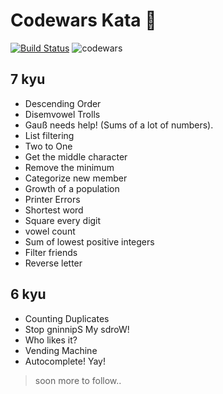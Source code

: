 # Codewars Kata 🤺
[![Build Status](https://travis-ci.org/ashishra0/codewars.svg?branch=master)](https://travis-ci.org/ashishra0/codewars) ![codewars](https://www.codewars.com/users/ashishra0/badges/micro)
## 7 kyu

* Descending Order
* Disemvowel Trolls
* Gauß needs help! (Sums of a lot of numbers).
* List filtering
* Two to One
* Get the middle character
* Remove the minimum
* Categorize new member
* Growth of a population
* Printer Errors
* Shortest word
* Square every digit
* vowel count
* Sum of lowest positive integers
* Filter friends
* Reverse letter

## 6 kyu

* Counting Duplicates
* Stop gninnipS My sdroW!
* Who likes it?
* Vending Machine
* Autocomplete! Yay!
> soon more to follow..

